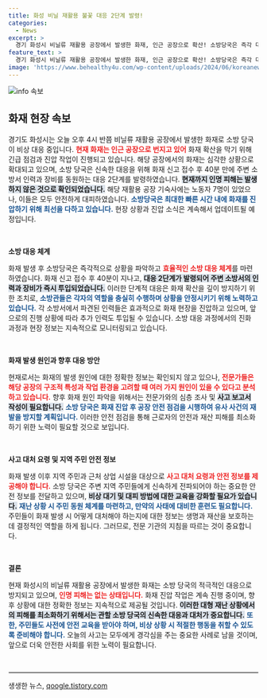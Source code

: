 ```yaml
---
title: 화성 비닐 재활용 불꽃 대응 2단계 발령!
categories:
  - News
excerpt: >
  경기 화성시 비닐류 재활용 공장에서 발생한 화재, 인근 공장으로 확산! 소방당국은 즉각 대응 2단계를 발령하고 진화를 진행 중이며, 다행히 인명 피해는 없는 상황.
feature_text: >
  경기 화성시 비닐류 재활용 공장에서 발생한 화재, 인근 공장으로 확산! 소방당국은 즉각 대응 2단계를 발령하고 진화를 진행 중이며, 다행히 인명 피해는 없는 상황.
image: 'https://www.behealthy4u.com/wp-content/uploads/2024/06/koreanews.jpg'
---
```


<p><img src="https://www.behealthy4u.com/wp-content/uploads/2024/06/koreanews.jpg" alt="info 속보" /></p>

<h2 data-ke-size="size26">화재 현장 속보</h2>

<p data-ke-size="size16">경기도 화성시는 오늘 오후 4시 반쯤 비닐류 재활용 공장에서 발생한 화재로 소방 당국이 비상 대응 중입니다. <b><span style="color: #ee2323;">현재 화재는 인근 공장으로 번지고 있어</span></b> 화재 확산을 막기 위해 긴급 점검과 진압 작업이 진행되고 있습니다. 해당 공장에서의 화재는 심각한 상황으로 확대되고 있으며, 소방 당국은 신속한 대응을 위해 화재 신고 접수 후 40분 만에 주변 소방서 인력과 장비를 동원하는 대응 2단계를 발령하였습니다. <b><span style="background-color: #21538527;">현재까지 인명 피해는 발생하지 않은 것으로 확인되었습니다.</span></b> 해당 재활용 공장 기숙사에는 노동자 7명이 있었으나, 이들은 모두 안전하게 대피하였습니다. <b><span style="color: #1a5490;">소방당국은 최대한 빠른 시간 내에 화재를 진압하기 위해 최선을 다하고 있습니다.</span></b> 현장 상황과 진압 소식은 계속해서 업데이트될 예정입니다.</p>

<p data-ke-size="size16">&nbsp;</p> 

<p><b>소방 대응 체계</b></p>

<p data-ke-size="size16">화재 발생 후 소방당국은 즉각적으로 상황을 파악하고 <b><span style="color: #ee2323;">효율적인 소방 대응 체계</span></b>를 마련하였습니다. 화재 신고 접수 후 40분이 지나고, <b><span style="background-color: #21538527;">대응 2단계가 발령되어 주변 소방서의 인력과 장비가 즉시 투입되었습니다.</span></b> 이러한 단계적 대응은 화재 확산을 깊이 방지하기 위한 조치로, <b><span style="color: #1a5490;">소방관들은 각자의 역할을 충실히 수행하며 상황을 안정시키기 위해 노력하고 있습니다.</span></b> 각 소방서에서 파견된 인력들은 효과적으로 화재 현장을 진압하고 있으며, 앞으로의 진행 상황에 따라 추가 인력도 투입될 수 있습니다. 소방 대응 과정에서의 진화 과정과 현장 정보는 지속적으로 모니터링되고 있습니다.</p>

<p data-ke-size="size16">&nbsp;</p> 

<p><b>화재 발생 원인과 향후 대응 방안</b></p>

<p data-ke-size="size16">현재로서는 화재의 발생 원인에 대한 정확한 정보는 확인되지 않고 있으나, <b><span style="color: #ee2323;">전문가들은 해당 공장의 구조적 특성과 작업 환경을 고려할 때 여러 가지 원인이 있을 수 있다고 분석하고 있습니다.</span></b> 향후 화재 원인 파악을 위해서는 전문가와의 심층 조사 및 <b><span style="background-color: #21538527;">사고 보고서 작성이 필요합니다.</span></b> <b><span style="color: #1a5490;">소방 당국은 화재 진압 후 공장 안전 점검을 시행하여 유사 사건의 재발을 방지할 계획입니다.</span></b> 이러한 안전 점검을 통해 근로자의 안전과 재산 피해를 최소화하기 위한 노력이 필요할 것으로 보입니다.</p>

<p data-ke-size="size16">&nbsp;</p> 

<p><b>사고 대처 요령 및 지역 주민 안전 정보</b></p>

<p data-ke-size="size16">화재 발생 이후 지역 주민과 근처 상업 시설을 대상으로 <b><span style="color: #ee2323;">사고 대처 요령과 안전 정보를 제공해야 합니다.</span></b> 소방 당국은 주변 지역 주민들에게 신속하게 전파되어야 하는 중요한 안전 정보를 전달하고 있으며, <b><span style="background-color: #21538527;">비상 대기 및 대피 방법에 대한 교육을 강화할 필요가 있습니다.</span></b> <b><span style="color: #1a5490;">재난 상황 시 주민 동원 체계를 마련하고, 만약의 사태에 대비한 훈련도 필요합니다.</span></b> 주민들이 화재 발생 시 어떻게 대처해야 하는지에 대한 정보는 생명과 재산을 보호하는 데 결정적인 역할을 하게 됩니다. 그러므로, 전문 기관의 지침을 따르는 것이 중요합니다.</p>

<p data-ke-size="size16">&nbsp;</p> 

<p><b>결론</b></p>

<p data-ke-size="size16">현재 화성시의 비닐류 재활용 공장에서 발생한 화재는 소방 당국의 적극적인 대응으로 방지되고 있으며, <b><span style="color: #ee2323;">인명 피해는 없는 상태입니다.</span></b> 화재 진압 작업은 계속 진행 중이며, 향후 상황에 대한 정확한 정보는 지속적으로 제공될 것입니다. <b><span style="background-color: #21538527;">이러한 대형 재난 상황에서의 피해를 최소화하기 위해서는 관할 소방 당국의 신속한 대응과 대처가 중요합니다.</span></b> <b><span style="color: #1a5490;">또한, 주민들도 사전에 안전 교육을 받아야 하며, 비상 상황 시 적절한 행동을 취할 수 있도록 준비해야 합니다.</span></b> 오늘의 사고는 모두에게 경각심을 주는 중요한 사례로 남을 것이며, 앞으로 더욱 안전한 사회를 위한 노력이 필요합니다.</p>

<p data-ke-size="size16">&nbsp;</p> 

<hr style="border: 1px solid #dddddd;">
생생한 뉴스, <a href="https://qoogle.tistory.com" rel="dofollow">qoogle.tistory.com</a>


